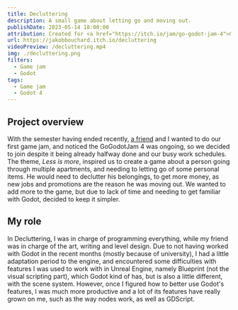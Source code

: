 ```yaml
---
title: Decluttering
description: A small game about letting go and moving out.
publishDate: 2023-05-14 18:00:00
attribution: Created for <a href="https://itch.io/jam/go-godot-jam-4">GoGodotJam 4</a>
url: https://jakobbouchard.itch.io/decluttering
videoPreview: /decluttering.mp4
img: ./decluttering.png
filters:
  - Game jam
  - Godot
tags:
  - Game jam
  - Godot 4
---
```


## Project overview

With the semester having ended recently, [a friend](https://gabbyrondeau.itch.io/) and I wanted to do our first game jam, and noticed the GoGodotJam 4 was ongoing, so we decided to join despite it being already halfway done and our busy work schedules. The theme, _Less is more_, inspired us to create a game about a person going through multiple apartments, and needing to letting go of some personal items. He would need to declutter his belongings, to get more money, as new jobs and promotions are the reason he was moving out. We wanted to add more to the game, but due to lack of time and needing to get familiar with Godot, decided to keep it simpler.

## My role

In Decluttering, I was in charge of programming everything, while my friend was in charge of the art, writing and level design. Due to not having worked with Godot in the recent months (mostly because of university), I had a little adaptation period to the engine, and encountered some difficulties with features I was used to work with in Unreal Engine, namely Blueprint (not the visual scripting part), which Godot kind of has, but is also a little different, with the scene system. However, once I figured how to better use Godot's features, I was much more productive and a lot of its features have really grown on me, such as the way nodes work, as well as GDScript.
